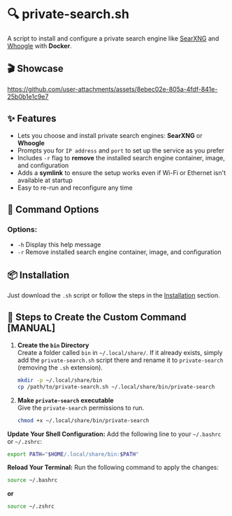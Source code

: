 # 🔍 private-search.sh

A script to install and configure a private search engine like [SearXNG](https://github.com/searxng/searxng) and [Whoogle](https://github.com/benbusby/whoogle-search) with **Docker**.

## 🎬 Showcase

https://github.com/user-attachments/assets/8ebec02e-805a-4fdf-841e-25b0b1e1c9e7

## ✨ Features

- Lets you choose and install private search engines: **SearXNG** or **Whoogle**
- Prompts you for `IP address` and `port` to set up the service as you prefer
- Includes `-r` flag to **remove** the installed search engine container, image, and configuration
- Adds a **symlink** to ensure the setup works even if Wi-Fi or Ethernet isn't available at startup
- Easy to re-run and reconfigure any time



## 📝 Command Options

### Options:
-  `-h`  Display this help message
-  `-r`  Remove installed search engine container, image, and configuration

## 📦 Installation

Just download the `.sh` script or follow the steps in the [Installation](https://github.com/fr0st-iwnl/sh-toolbox?tab=readme-ov-file#-installation) section.

## 🧭 Steps to Create the Custom Command [MANUAL]


1. **Create the `bin` Directory**  
   Create a folder called `bin` in `~/.local/share/`. If it already exists, simply add the `private-search.sh` script there and rename it to `private-search` (removing the `.sh` extension).

   ```bash
   mkdir -p ~/.local/share/bin
   cp /path/to/private-search.sh ~/.local/share/bin/private-search
   ```

1. **Make `private-search` executable**  
   Give the `private-search` permissions to run.

   ```bash
   chmod +x ~/.local/share/bin/private-search
   ```

**Update Your Shell Configuration:**
Add the following line to your `~/.bashrc` or `~/.zshrc`:

```bash
export PATH="$HOME/.local/share/bin:$PATH"
```

**Reload Your Terminal:**
Run the following command to apply the changes:

```bash
source ~/.bashrc
```
**or**

```bash
source ~/.zshrc
```
   

   